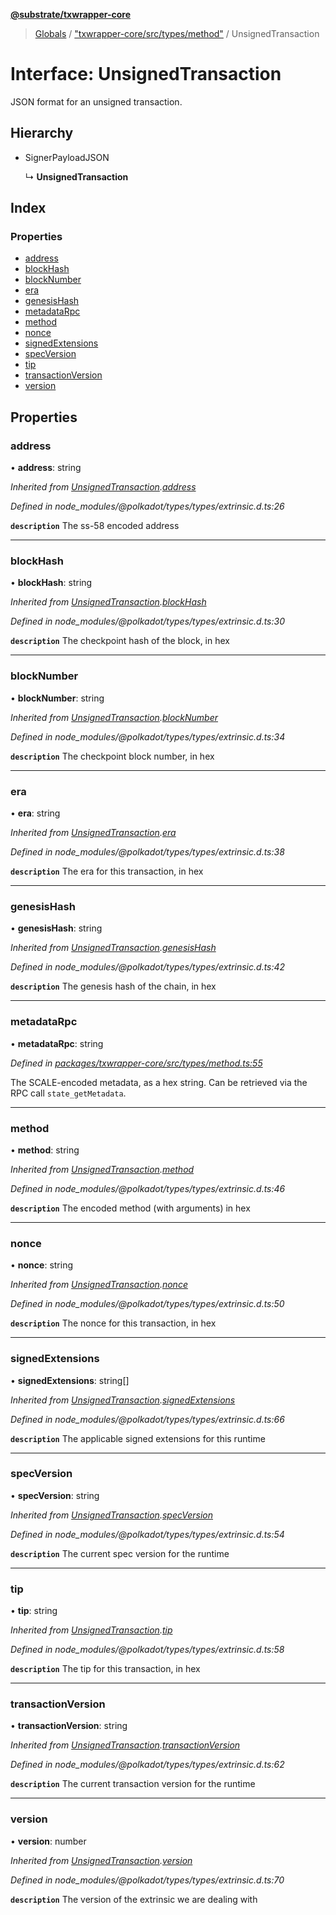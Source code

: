 **[@substrate/txwrapper-core](../README.md)**

> [Globals](../globals.md) / ["txwrapper-core/src/types/method"](../modules/_txwrapper_core_src_types_method_.md) / UnsignedTransaction

# Interface: UnsignedTransaction

JSON format for an unsigned transaction.

## Hierarchy

* SignerPayloadJSON

  ↳ **UnsignedTransaction**

## Index

### Properties

* [address](_txwrapper_core_src_types_method_.unsignedtransaction.md#address)
* [blockHash](_txwrapper_core_src_types_method_.unsignedtransaction.md#blockhash)
* [blockNumber](_txwrapper_core_src_types_method_.unsignedtransaction.md#blocknumber)
* [era](_txwrapper_core_src_types_method_.unsignedtransaction.md#era)
* [genesisHash](_txwrapper_core_src_types_method_.unsignedtransaction.md#genesishash)
* [metadataRpc](_txwrapper_core_src_types_method_.unsignedtransaction.md#metadatarpc)
* [method](_txwrapper_core_src_types_method_.unsignedtransaction.md#method)
* [nonce](_txwrapper_core_src_types_method_.unsignedtransaction.md#nonce)
* [signedExtensions](_txwrapper_core_src_types_method_.unsignedtransaction.md#signedextensions)
* [specVersion](_txwrapper_core_src_types_method_.unsignedtransaction.md#specversion)
* [tip](_txwrapper_core_src_types_method_.unsignedtransaction.md#tip)
* [transactionVersion](_txwrapper_core_src_types_method_.unsignedtransaction.md#transactionversion)
* [version](_txwrapper_core_src_types_method_.unsignedtransaction.md#version)

## Properties

### address

•  **address**: string

*Inherited from [UnsignedTransaction](_txwrapper_core_src_types_method_.unsignedtransaction.md).[address](_txwrapper_core_src_types_method_.unsignedtransaction.md#address)*

*Defined in node_modules/@polkadot/types/types/extrinsic.d.ts:26*

**`description`** The ss-58 encoded address

___

### blockHash

•  **blockHash**: string

*Inherited from [UnsignedTransaction](_txwrapper_core_src_types_method_.unsignedtransaction.md).[blockHash](_txwrapper_core_src_types_method_.unsignedtransaction.md#blockhash)*

*Defined in node_modules/@polkadot/types/types/extrinsic.d.ts:30*

**`description`** The checkpoint hash of the block, in hex

___

### blockNumber

•  **blockNumber**: string

*Inherited from [UnsignedTransaction](_txwrapper_core_src_types_method_.unsignedtransaction.md).[blockNumber](_txwrapper_core_src_types_method_.unsignedtransaction.md#blocknumber)*

*Defined in node_modules/@polkadot/types/types/extrinsic.d.ts:34*

**`description`** The checkpoint block number, in hex

___

### era

•  **era**: string

*Inherited from [UnsignedTransaction](_txwrapper_core_src_types_method_.unsignedtransaction.md).[era](_txwrapper_core_src_types_method_.unsignedtransaction.md#era)*

*Defined in node_modules/@polkadot/types/types/extrinsic.d.ts:38*

**`description`** The era for this transaction, in hex

___

### genesisHash

•  **genesisHash**: string

*Inherited from [UnsignedTransaction](_txwrapper_core_src_types_method_.unsignedtransaction.md).[genesisHash](_txwrapper_core_src_types_method_.unsignedtransaction.md#genesishash)*

*Defined in node_modules/@polkadot/types/types/extrinsic.d.ts:42*

**`description`** The genesis hash of the chain, in hex

___

### metadataRpc

•  **metadataRpc**: string

*Defined in [packages/txwrapper-core/src/types/method.ts:55](https://github.com/paritytech/txwrapper-core/blob/731a943/packages/txwrapper-core/src/types/method.ts#L55)*

The SCALE-encoded metadata, as a hex string. Can be retrieved via the RPC
call `state_getMetadata`.

___

### method

•  **method**: string

*Inherited from [UnsignedTransaction](_txwrapper_core_src_types_method_.unsignedtransaction.md).[method](_txwrapper_core_src_types_method_.unsignedtransaction.md#method)*

*Defined in node_modules/@polkadot/types/types/extrinsic.d.ts:46*

**`description`** The encoded method (with arguments) in hex

___

### nonce

•  **nonce**: string

*Inherited from [UnsignedTransaction](_txwrapper_core_src_types_method_.unsignedtransaction.md).[nonce](_txwrapper_core_src_types_method_.unsignedtransaction.md#nonce)*

*Defined in node_modules/@polkadot/types/types/extrinsic.d.ts:50*

**`description`** The nonce for this transaction, in hex

___

### signedExtensions

•  **signedExtensions**: string[]

*Inherited from [UnsignedTransaction](_txwrapper_core_src_types_method_.unsignedtransaction.md).[signedExtensions](_txwrapper_core_src_types_method_.unsignedtransaction.md#signedextensions)*

*Defined in node_modules/@polkadot/types/types/extrinsic.d.ts:66*

**`description`** The applicable signed extensions for this runtime

___

### specVersion

•  **specVersion**: string

*Inherited from [UnsignedTransaction](_txwrapper_core_src_types_method_.unsignedtransaction.md).[specVersion](_txwrapper_core_src_types_method_.unsignedtransaction.md#specversion)*

*Defined in node_modules/@polkadot/types/types/extrinsic.d.ts:54*

**`description`** The current spec version for the runtime

___

### tip

•  **tip**: string

*Inherited from [UnsignedTransaction](_txwrapper_core_src_types_method_.unsignedtransaction.md).[tip](_txwrapper_core_src_types_method_.unsignedtransaction.md#tip)*

*Defined in node_modules/@polkadot/types/types/extrinsic.d.ts:58*

**`description`** The tip for this transaction, in hex

___

### transactionVersion

•  **transactionVersion**: string

*Inherited from [UnsignedTransaction](_txwrapper_core_src_types_method_.unsignedtransaction.md).[transactionVersion](_txwrapper_core_src_types_method_.unsignedtransaction.md#transactionversion)*

*Defined in node_modules/@polkadot/types/types/extrinsic.d.ts:62*

**`description`** The current transaction version for the runtime

___

### version

•  **version**: number

*Inherited from [UnsignedTransaction](_txwrapper_core_src_types_method_.unsignedtransaction.md).[version](_txwrapper_core_src_types_method_.unsignedtransaction.md#version)*

*Defined in node_modules/@polkadot/types/types/extrinsic.d.ts:70*

**`description`** The version of the extrinsic we are dealing with
